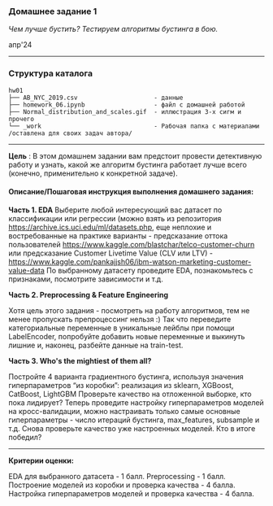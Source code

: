 ### Домашнее задание 1
*Чем лучше бустить? Тестируем алгоритмы бустинга в бою.*

апр'24
<hr>

### Структура каталога

```
hw01
├── AB_NYC_2019.csv                     - данные
├── homework_06.ipynb                   - файл с домашней работой
├── Normal_distribution_and_scales.gif  - иллюстрация 3-х сигм и прочего
└── _work                               - Рабочая папка с материалами /оставлена для своих задач автора/
```
<hr>

**Цель** :
В этом домашнем задании вам предстоит провести детективную работу и узнать, какой же алгоритм бустинга работает лучше всего (конечно, применительно к конкретной задаче).


#### Описание/Пошаговая инструкция выполнения домашнего задания:
**Часть 1. EDA**
Выберите любой интересующий вас датасет по классификации или регрессии (можно взять из репозитория https://archive.ics.uci.edu/ml/datasets.php, еще неплохие и востребованные на практике варианты - предсказание оттока пользователей https://www.kaggle.com/blastchar/telco-customer-churn или предсказание Customer Livetime Value (CLV или LTV) - https://www.kaggle.com/pankajjsh06/ibm-watson-marketing-customer-value-data
По выбранному датасету проведите EDA, познакомьтесь с признаками, посмотрите зависимости и т.д.

**Часть 2. Preprocessing & Feature Engineering**

Хотя цель этого задания - посмотреть на работу алгоритмов, тем не менее пропускать препроцессинг нельзя :)
Так что переведите категориальные переменные в уникальные лейблы при помощи LabelEncoder, попробуйте добавить новые переменные и выкинуть лишние и, наконец, разбейте данные на train-test.

**Часть 3. Who's the mightiest of them all?**

Постройте 4 варианта градиентного бустинга, используя значения гиперпараметров “из коробки”: реализация из sklearn, XGBoost, CatBoost, LightGBM
Проверьте качество на отложенной выборке, кто пока лидирует?
Теперь проведите настройку гиперпараметров моделей на кросс-валидации, можно настраивать только самые основные гиперпараметры - число итераций бустинга, max_features, subsample и т.д.
Снова проверьте качество уже настроенных моделей. Кто в итоге победил?

<hr>

**Критерии оценки:**

EDA для выбранного датасета - 1 балл.
Preprocessing - 1 балл.
Построение моделей из коробки и проверка качества - 4 балла.
Настройка гиперпараметров моделей и проверка качества - 4 балла.
